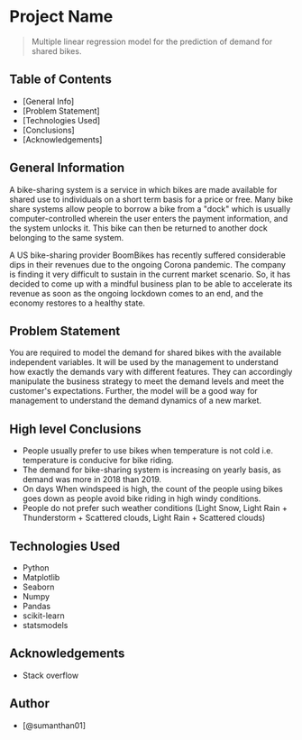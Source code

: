 # Project Name
> Multiple linear regression model for the prediction of demand for shared bikes.


## Table of Contents
* [General Info]
* [Problem Statement]
* [Technologies Used]
* [Conclusions]
* [Acknowledgements]

<!-- You can include any other section that is pertinent to your problem -->

## General Information
A bike-sharing system is a service in which bikes are made available for shared use to individuals on a short term basis for a price or free. Many bike share systems allow people to borrow a bike from a "dock" which is usually computer-controlled wherein the user enters the payment information, and the system unlocks it. This bike can then be returned to another dock belonging to the same system.


A US bike-sharing provider BoomBikes has recently suffered considerable dips in their revenues due to the ongoing Corona pandemic. The company is finding it very difficult to sustain in the current market scenario. So, it has decided to come up with a mindful business plan to be able to accelerate its revenue as soon as the ongoing lockdown comes to an end, and the economy restores to a healthy state.

<!-- You don't have to answer all the questions - just the ones relevant to your project. -->
## Problem Statement
You are required to model the demand for shared bikes with the available independent variables. It will be used by the management to understand how exactly the demands vary with different features. They can accordingly manipulate the business strategy to meet the demand levels and meet the customer's expectations. Further, the model will be a good way for management to understand the demand dynamics of a new market. 

## High level Conclusions
- People usually prefer to use bikes when temperature is not cold i.e. temperature is conducive for bike riding.
- The demand for bike-sharing system is increasing on yearly basis, as demand was more in 2018 than 2019.
- On days When windspeed is high, the count of the people using bikes goes down as people avoid bike riding in high windy conditions.
- People do not prefer such weather conditions (Light Snow, Light Rain + Thunderstorm + Scattered clouds, Light Rain + Scattered clouds)  

<!-- You don't have to answer all the questions - just the ones relevant to your project. -->


## Technologies Used
- Python
- Matplotlib
- Seaborn
- Numpy
- Pandas
- scikit-learn
- statsmodels

<!-- As the libraries versions keep on changing, it is recommended to mention the version of library used in this project -->

## Acknowledgements
- Stack overflow

## Author
- [@sumanthan01]


<!-- Optional -->
<!-- ## License -->
<!-- This project is open source and available under the [... License](). -->

<!-- You don't have to include all sections - just the one's relevant to your project -->

